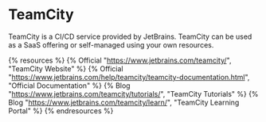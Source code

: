 # TeamCity

TeamCity is a CI/CD service provided by JetBrains. TeamCity can be used as a SaaS offering or self-managed using your own resources.

{% resources %}
  {% Official "https://www.jetbrains.com/teamcity/", "TeamCity Website" %}
  {% Official "https://www.jetbrains.com/help/teamcity/teamcity-documentation.html", "Official Documentation" %}
  {% Blog "https://www.jetbrains.com/teamcity/tutorials/", "TeamCity Tutorials" %}
  {% Blog "https://www.jetbrains.com/teamcity/learn/", "TeamCity Learning Portal" %}
{% endresources %}
